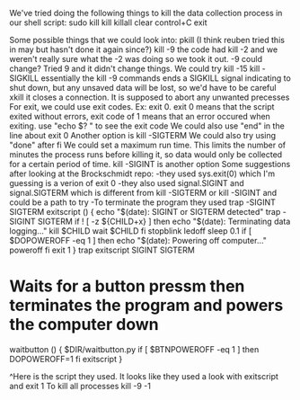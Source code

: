We've tried doing the following things to kill the data collection process in our shell script:
sudo kill
kill
killall
clear
control+C
exit

Some possible things that we could look into:
pkill (I think reuben tried this in may but hasn't done it again since?)
kill -9 <processID> the code had kill -2 and we weren't really sure what the -2 was doing so we took it out. -9 could change? Tried 9 and it didn't change things. We could try kill -15 <PID>
kill -SIGKILL <processID>  essentially the kill 
-9 commands ends a SIGKILL signal indicating to shut down, but any unsaved data will be lost, so we'd have to be careful
xkill <resource> it closes a connection. It is supposed to abort any unwanted precesses
For exit, we could use exit codes. Ex: exit 0. exit 0 means that the script exited without errors, exit code of 1 means that an error occured when exiting. use "echo $? " to see the exit code 
We could also use "end" in the line about exit 0
Another option is kill -SIGTERM <PID>
We could also try using "done" after fi
We could set a maximum run time. This limits the number of minutes the process runs before killing it, so data would only be collected for a certain period of time.
kill -SIGINT is another option
Some suggestions after looking at the Brockschmidt repo:
-they used sys.exit(0) which I'm guessing is a verion of exit 0
-they also used signal.SIGINT and signal.SIGTERM which is different from kill -SIGTERM or kill -SIGINT and could be a path to try
-To terminate the program they used trap -SIGINT SIGTERM
exitscript () {
    echo "$(date): SIGINT or SIGTERM detected"
    trap - SIGINT SIGTERM
    if ! [ -z ${CHILD+x} ]
    then
	echo "$(date): Terminating data logging..."
	kill $CHILD
	wait $CHILD
    fi
    stopblink
    ledoff
    sleep 0.1
    if [ $DOPOWEROFF -eq 1 ]
    then
	echo "$(date): Powering off computer..."
	poweroff
    fi
    exit 1
}
trap exitscript SIGINT SIGTERM

# Waits for a button pressm then terminates the program and powers the computer down
waitbutton () {
    $DIR/waitbutton.py
    if [ $BTNPOWEROFF -eq 1 ]
    then
	DOPOWEROFF=1
    fi
    exitscript
}

^Here is the script they used. It looks like they used a look with exitscript and exit
1
To kill all processes kill -9 -1
